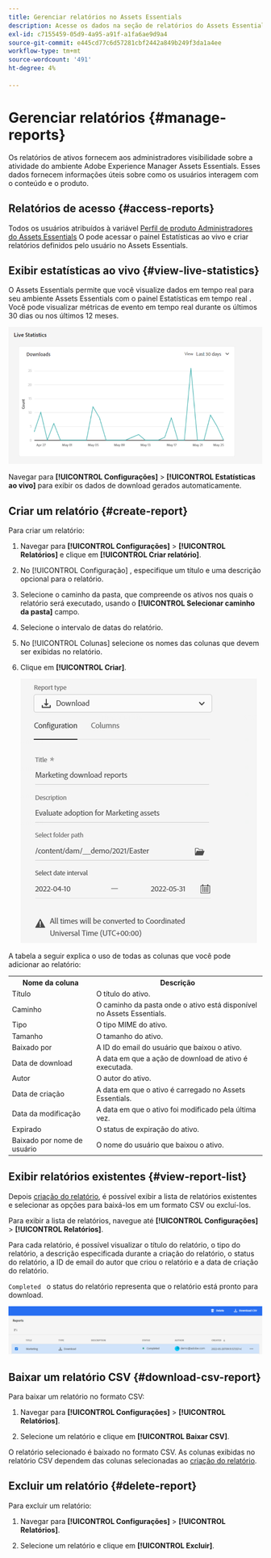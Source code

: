 ```yaml
---
title: Gerenciar relatórios no Assets Essentials
description: Acesse os dados na seção de relatórios do Assets Essentials para avaliar o uso de produtos e recursos e obter insights sobre as métricas principais de sucesso.
exl-id: c7155459-05d9-4a95-a91f-a1fa6ae9d9a4
source-git-commit: e445cd77c6d57281cbf2442a849b249f3da1a4ee
workflow-type: tm+mt
source-wordcount: '491'
ht-degree: 4%

---
```


# Gerenciar relatórios {#manage-reports}

Os relatórios de ativos fornecem aos administradores visibilidade sobre a atividade do ambiente Adobe Experience Manager Assets Essentials. Esses dados fornecem informações úteis sobre como os usuários interagem com o conteúdo e o produto.

## Relatórios de acesso {#access-reports}

Todos os usuários atribuídos à variável [Perfil de produto Administradores do Assets Essentials](deploy-administer.md) O pode acessar o painel Estatísticas ao vivo e criar relatórios definidos pelo usuário no Assets Essentials.

## Exibir estatísticas ao vivo {#view-live-statistics}

O Assets Essentials permite que você visualize dados em tempo real para seu ambiente Assets Essentials com o painel Estatísticas em tempo real . Você pode visualizar métricas de evento em tempo real durante os últimos 30 dias ou nos últimos 12 meses.

![Opções da barra de ferramentas ao selecionar um ativo](assets/asset-reports-live-statistics.png)

Navegar para **[!UICONTROL Configurações]** > **[!UICONTROL Estatísticas ao vivo]** para exibir os dados de download gerados automaticamente.

## Criar um relatório {#create-report}

Para criar um relatório:

1. Navegar para **[!UICONTROL Configurações]** > **[!UICONTROL Relatórios]** e clique em **[!UICONTROL Criar relatório]**.

1. No [!UICONTROL Configuração] , especifique um título e uma descrição opcional para o relatório.

1. Selecione o caminho da pasta, que compreende os ativos nos quais o relatório será executado, usando o **[!UICONTROL Selecionar caminho da pasta]** campo.

1. Selecione o intervalo de datas do relatório.

1. No [!UICONTROL Colunas] selecione os nomes das colunas que devem ser exibidas no relatório.

1. Clique em **[!UICONTROL Criar]**.

   ![Baixar relatório](assets/download-reports-config.png)

A tabela a seguir explica o uso de todas as colunas que você pode adicionar ao relatório:

<table>
    <tbody>
     <tr>
      <th><strong>Nome da coluna</strong></th>
      <th><strong>Descrição</strong></th>
     </tr>
     <tr>
      <td>Título</td>
      <td>O título do ativo.</td>
     </tr>
     <tr>
      <td>Caminho</td>
      <td>O caminho da pasta onde o ativo está disponível no Assets Essentials.</td>
     </tr>
     <tr>
      <td>Tipo</td>
      <td>O tipo MIME do ativo.</td>
     </tr>
     <tr>
      <td>Tamanho</td>
      <td>O tamanho do ativo.</td>
     </tr>
     <tr>
      <td>Baixado por</td>
      <td>A ID do email do usuário que baixou o ativo.</td>
     </tr>
     <tr>
      <td>Data de download</td>
      <td>A data em que a ação de download de ativo é executada.</td>
     </tr>
     <tr>
      <td>Autor</td>
      <td>O autor do ativo.</td>
     </tr>
     <tr>
      <td>Data de criação</td>
      <td>A data em que o ativo é carregado no Assets Essentials.</td>
     </tr>
     <tr>
      <td>Data da modificação</td>
      <td>A data em que o ativo foi modificado pela última vez.</td>
     </tr>
     <tr>
      <td>Expirado</td>
      <td>O status de expiração do ativo.</td>
     </tr>
     <tr>
      <td>Baixado por nome de usuário</td>
      <td>O nome do usuário que baixou o ativo.</td>
     </tr>           
    </tbody>
   </table>

## Exibir relatórios existentes {#view-report-list}

Depois [criação do relatório](#create-report), é possível exibir a lista de relatórios existentes e selecionar as opções para baixá-los em um formato CSV ou excluí-los.

Para exibir a lista de relatórios, navegue até **[!UICONTROL Configurações]** > **[!UICONTROL Relatórios]**.

Para cada relatório, é possível visualizar o título do relatório, o tipo do relatório, a descrição especificada durante a criação do relatório, o status do relatório, a ID de email do autor que criou o relatório e a data de criação do relatório.

`Completed ` o status do relatório representa que o relatório está pronto para download.

![Lista de relatórios](assets/list-of-reports.png)


## Baixar um relatório CSV {#download-csv-report}

Para baixar um relatório no formato CSV:

1. Navegar para **[!UICONTROL Configurações]** > **[!UICONTROL Relatórios]**.

1. Selecione um relatório e clique em **[!UICONTROL Baixar CSV]**.

O relatório selecionado é baixado no formato CSV. As colunas exibidas no relatório CSV dependem das colunas selecionadas ao [criação do relatório](#create-report).

## Excluir um relatório {#delete-report}

Para excluir um relatório:

1. Navegar para **[!UICONTROL Configurações]** > **[!UICONTROL Relatórios]**.

1. Selecione um relatório e clique em **[!UICONTROL Excluir]**.
